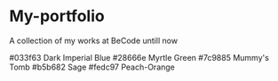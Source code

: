 # My-portfolio
A collection of my works at BeCode untill now

#033f63     Dark Imperial Blue
#28666e     Myrtle Green
#7c9885     Mummy's Tomb
#b5b682     Sage
#fedc97     Peach-Orange
